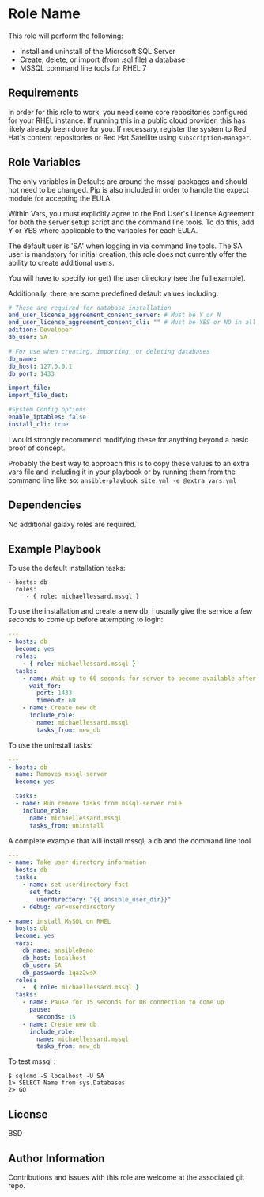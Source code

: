 Role Name
=========

This role will perform the following:
- Install and uninstall of the Microsoft SQL Server
- Create, delete, or import (from .sql file) a database
- MSSQL command line tools for RHEL 7

Requirements
------------

In order for this role to work, you need some core repositories configured for your RHEL instance. If running this in a public cloud provider, this has likely already been done for you. If necessary, register the system to Red Hat's content repositories or Red Hat Satellite using `subscription-manager`.


Role Variables
--------------

The only variables in Defaults are around the mssql packages and should not need to be changed. Pip is also included in order to handle the expect module for accepting the EULA.

Within Vars, you must explicitly agree to the End User's License Agreement for both the server setup script and the command line tools. To do this, add Y or YES where applicable to the variables for each EULA.

The default user is 'SA' when logging in via command line tools. The SA user is mandatory for initial creation, this role does not currently offer the ability to create additional users.

You will have to specify (or get) the user directory (see the full example). 

Additionally, there are some predefined default values including:
```yaml
# These are required for database installation
end_user_license_aggreement_consent_server: # Must be Y or N
end_user_license_aggreement_consent_cli: "" # Must be YES or NO in all caps within quotes
edition: Developer
db_user: SA

# For use when creating, importing, or deleting databases
db_name:
db_host: 127.0.0.1
db_port: 1433

import_file:
import_file_dest:

#System Config options
enable_iptables: false
install_cli: true

```
I would strongly recommend modifying these for anything beyond a basic proof of concept.

Probably the best way to approach this is to copy these values to an extra vars file and including it in your playbook or by running them from the command line like so:
`ansible-playbook site.yml -e @extra_vars.yml`

Dependencies
------------

No additional galaxy roles are required.

Example Playbook
----------------

To use the default installation tasks:

    - hosts: db
      roles:
         - { role: michaellessard.mssql }

To use the installation and create a new db, I usually give the service a few seconds to come up before attempting to login:
```yaml
---
- hosts: db
  become: yes
  roles:
    - { role: michaellessard.mssql }
  tasks:
    - name: Wait up to 60 seconds for server to become available after creation
      wait_for:
        port: 1433
        timeout: 60
    - name: Create new db
      include_role:
        name: michaellessard.mssql
        tasks_from: new_db
```

To use the uninstall tasks:
```yaml
---
- hosts: db
  name: Removes mssql-server
  become: yes

  tasks:
  - name: Run remove tasks from mssql-server role
    include_role:
      name: michaellessard.mssql
      tasks_from: uninstall
```

A complete example that will install mssql, a db and the command line tool 
```yaml
---
- name: Take user directory information
  hosts: db
  tasks:
    - name: set userdirectory fact
      set_fact:
        userdirectory: "{{ ansible_user_dir}}"
    - debug: var=userdirectory

- name: install MsSQL on RHEL
  hosts: db
  become: yes
  vars:
    db_name: ansibleDemo
    db_host: localhost
    db_user: SA
    db_password: 1qaz2wsX
  roles:
    -  { role: michaellessard.mssql }
  tasks:
    - name: Pause for 15 seconds for DB connection to come up
      pause:
        seconds: 15
    - name: Create new db
      include_role:
        name: michaellessard.mssql
        tasks_from: new_db
```

To test mssql : 
```
$ sqlcmd -S localhost -U SA
1> SELECT Name from sys.Databases
2> GO 
```



License
-------

BSD

Author Information
------------------

Contributions and issues with this role are welcome at the associated git repo.
